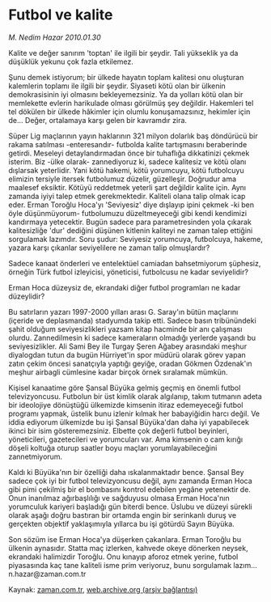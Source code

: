 # Futbol ve kalite

*M. Nedim Hazar 2010.01.30*

<tr><td class="metin" colspan="2" style="padding-top: 20px; padding-left: 5px; ">Kalite ve değer sanırım 'toptan' ile ilgili bir şeydir. Tali yükseklik ya da düşüklük yekunu çok fazla etkilemez.</td></tr><tr><td class="metin" colspan="2" style="padding-top: 20px; padding-left: 5px; "><p>Şunu demek istiyorum; bir ülkede hayatın toplam kalitesi onu oluşturan kalemlerin toplamı ile ilgili bir şeydir. Siyaseti kötü olan bir ülkenin demokrasisinin iyi olmasını bekleyemezsiniz. Ya da yolları kötü olan bir memlekette evlerin harikulade olması görülmüş şey değildir. Hakemleri tel tel dökülen bir ülkede hâkimler için olumlu konuşamazsınız, hekimler için de... Değer, ortalamaya karşı gelen bir kavramdır zira.
<p>Süper Lig maçlarının yayın haklarının 321 milyon dolarlık baş döndürücü bir rakama satılması -enteresandır- futbolda kalite tartışmasını beraberinde getirdi. Meseleyi detaylandırmadan önce bir tuhaflığa dikkatinizi çekmek isterim. Biz -ülke olarak- zannediyoruz ki, sadece kalitesiz ve kötü olanı dışlarsak yeterlidir. Yani kötü hakemi, kötü yorumcuyu, kötü futbolcuyu elimizin tersiyle itersek futbolumuz düzelir, güzelleşir. Doğrudur ama maalesef eksiktir. Kötüyü reddetmek yeterli şart değildir kalite için. Aynı zamanda iyiyi talep etmek gerekmektedir. Kaliteli olana talip olmak icap eder. Erman Toroğlu Hoca'yı 'Seviyesiz' diye dışlayıp ipini çekmek -ki ben öyle düşünmüyorum- futbolumuzu düzeltmeyeceği gibi kendi kendimizi kandırmaya yetecektir. Bugün sadece para parametresinden yola çıkarak kalitesizliğe 'dur' dediğini düşünen kitlenin kaliteyi ne zaman talep ettiğini sorgulamak lazımdır. Soru şudur: Seviyesiz yorumcuya, futbolcuya, hakeme, yazara karşı çıkanlar seviyelilere ne zaman talip olmuşlardır?
<p>Sadece kanaat önderleri ve entelektüel camiadan bahsetmiyorum şüphesiz, örneğin Türk futbol izleyicisi, yöneticisi, futbolcusu ne kadar seviyelidir?
<p>Erman Hoca düzeysiz de, ekrandaki diğer futbol programları ne kadar düzeylidir?
<p>Bu satırların yazarı 1997-2000 yılları arası G. Saray'ın bütün maçlarını (içeride ve deplasmanda) stadyumda takip etti. Sadece basın tribünündeki şahit olduğum seviyesizlikleri yazsam kitap hacminde bir anı çalışması olurdu. Zannedilmesin ki sadece kameraların olmadığı yerlerde yaşandı bu seviyesizlikler. Ali Sami Bey ile Turgay Şeren Ağabey arasındaki meşhur diyalogdan tutun da bugün Hürriyet'in spor müdürü olarak görev yapan zatın çekim öncesi sanatçıyla yaptığı geyiğe, oradan Gökmen Özdenak'ın meşhur airbagli cümlesine kadar birçok örnek sıralamak mümkün.
<p>Kişisel kanaatime göre Şansal Büyüka gelmiş geçmiş en önemli futbol televizyoncusu. Futbolun bir üst kimlik olarak algılanıp, takım tutmanın adeta bir ideolojiye dönüştüğü ülkemizde kimsenin itiraz edemeyeceği futbol programı yapmak, üstelik bunu izlenir kılmak her babayiğidin harcı değil. Ve iddia ediyorum ülkemizde bu işi Şansal Büyüka'dan daha iyi yapabilecek ikinci bir isim gösteremezsiniz. Elbette çok değerli futbol beyinleri, yöneticileri, gazetecileri ve yorumcuları var. Ama kimsenin o cam kırığı döşeli koltuğa oturup saatler boyu maçları yorumlayabileceğini zannetmiyorum.
<p>Kaldı ki Büyüka'nın bir özelliği daha ıskalanmaktadır bence. Şansal Bey sadece çok iyi bir futbol televizyoncusu değil, aynı zamanda Erman Hoca gibi pimi çekilmiş bir el bombasını kontrol edebilen yegâne yetenektir de. Onun inanılmaz ağırbaşlılığı ve sağduyusu olmasa Erman Hoca'nın yorumculuk kariyeri başladığı gün biterdi bence. Üslubu ve düzeyi sürekli olarak aşağı doğru bastıran bir ortamda engin bir serinkanlı duruş ve gerçekten objektif yaklaşımıyla yıllarca bu işi götürdü Sayın Büyüka.
<p>Son sözüm ise Erman Hoca'ya düşerken çakanlara. Erman Toroğlu bu ülkenin aynasıdır. Statta maç izlerken, kahvede okeye dönerken neysek, ekrandaki halimizdir Toroğlu. Onu kınayıp aforoz etmek yerine, futbol piyasasında kaç tane kaliteli isme prim veriyoruz, bunu sorgulamak lazım... n.hazar@zaman.com.tr <br/></p></p></p></p></p></p></p></p></td></tr>

Kaynak: [zaman.com.tr](http://zaman.com.tr/yazar.do?yazino=946152), [web.archive.org (arşiv bağlantısı)](http://web.archive.org/web/20100202055037/http://www.zaman.com.tr:80/yazar.do?yazino=946152)
